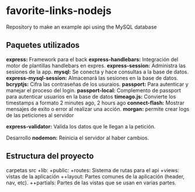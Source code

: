 # favorite-links-nodejs
Repository to make an example api using the MySQL database

## Paquetes utilizados
**express:** Framework para el back
**express-handlebars:** Integración del motor de plantillas handlebars en expres.
**express-session:** Administra las sesiones de la app.
**mysql:** Se conecta y hace consultas a la base de datos.
**express-mysql-session:** Almacenará las sesiones en la base de datos.
**bcryptjs:** Cifra las contraseñas de los usuraios.
**passport:** Para autenticar y manejar el proceso del login.
**passport-local:** Complemento de passport para autenticar usuarios en la base de datos
**timeago.js:** Convierte los timestamps a formato 2 minutes ago, 2 hours ago
**connect-flash:** Mostrar mensajes de exito o error al realizar una acción.
**morgan:** permite crear logs de las peticiones al servidor

**express-validator:** Valida los datos que le llegan a la petición.

Desarrollo
**nodemon:** Reinicia el servidor al haber cambios.

## Estructura del proyecto
carpetas
src
+lib:
+public:
+routes: Sistema de rutas para el api
+views: vistas de la aplicación
++layout: Partes comunes de la aplicación (header, nav, etc).
++partials: Partes de las vistas que se usan en varias partes.